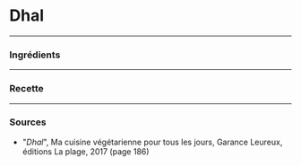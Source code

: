 # Dhal

---

### Ingrédients

---

### Recette

---

### Sources

* "*Dhal*", Ma cuisine végétarienne pour tous les jours, Garance Leureux, éditions La plage, 2017 (page 186)
